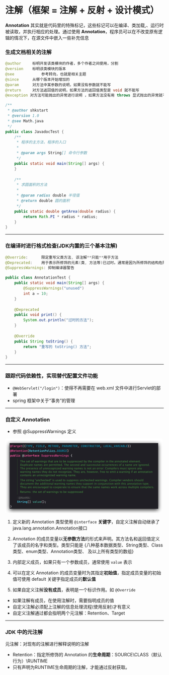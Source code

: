 # 注解（框架 = 注解 + 反射 + 设计模式）

**Annotation** 其实就是代码里的特殊标记，这些标记可以在编译、类加载,、运行时被读取，并执行相应的处理。通过使用 **Annotation**，程序员可以在不改变原有逻辑的情况下，在源文件中嵌入一些补充信息

### 生成文档相关的注解

```java
@author 	标明开发该类模块的作者，多个作者之间使用，分割 
@version 	标明该类模块的版本
@see 			参考转向，也就是相关主题
@since 		从哪个版本开始增加的
@param 		对方法中某参数的说明，如果没有参数就不能写
@return 	对方法返回值的说明，如果方法的返回值类型是 void 就不能写
@exception 对方法可能抛出的异常进行说明 ，如果方法没有用 throws 显式抛出的异常就不能写 
```

```java
/**
 * @author shkstart
 * @version 1.0
 * @see Math.java
 */
public class JavadocTest {
    /**
     * 程序的主方法，程序的入口
     *
     * @param args String[] 命令行参数
     */
    public static void main(String[] args) {
    }

    /**
     * 求圆面积的方法
     *
     * @param radius double 半径值
     * @return double 圆的面积
     */
    public static double getArea(double radius) {
        return Math.PI * radius * radius;
    }
}
```

------

### 在编译时进行格式检查(JDK内置的三个基本注解)

```java
@Override: 		限定重写父类方法, 该注解**只能**用于方法
@Deprecated: 	用于表示所修饰的元素(类, 方法等)已过时。通常是因为所修饰的结构危险或存在更好的选择
@SuppressWarnings: 抑制编译器警告
```

```java
public class AnnotationTest {
    public static void main(String[] args) {
        @SuppressWarnings("unused")
        int a = 10;
    }

    @Deprecated
    public void print() {
        System.out.println("过时的方法");
    }

    @Override
    public String toString() {
        return "重写的 toString() 方法";
    }
}
```

------

### 跟踪代码依赖性，实现替代配置文件功能

- `@WebServlet("/login")`：使得不再需要在 web.xml 文件中进行Servlet的部署
- spring 框架中关于“事务”的管理

------

### 自定义 Annotation

- 参照 @SuppressWarnings 定义

<p>
<img src="https://raw.githubusercontent.com/TortoiseKnightB/Java_notes/main/images/注解/001.jpg" width=500/>
</p>

1. 定义新的 Annotation 类型使用 `@interface` **关键字**，自定义注解自动继承了java.lang.annotation.Annotation接口

2. Annotation 的成员变量以**无参数方法**的形式来声明。其方法名和返回值定义了该成员的名字和类型。类型只能是 {八种基本数据类型、String类型、Class类型、enum类型、Annotation类型、 及以上所有类型的数组}

3. 内部定义成员，如果只有一个参数成员，通常使用  `value` 表示

4. 可以在定义 Annotation 的成员变量时为其指定**初始值**，指定成员变量的初始值可使用 default 关键字指定成员的**默认值**

5. 如果自定义注解**没有成员**，表明是一个标识作用。如 `@Override`



- 如果注解有成员，在使用注解时，需要指明成员的值
- 自定义注解必须配上注解的信息处理流程(使用反射)才有意义
- 自定义注解通过都会指明两个元注解：Retention、Target

------

### JDK 中的元注解

元注解：对现有的注解进行解释说明的注解

- Retention：指定所修饰的 Annotation 的**生命周期**：SOURCE\CLASS（默认行为）\RUNTIME
- 只有声明为RUNTIME生命周期的注解，才能通过反射获取。

